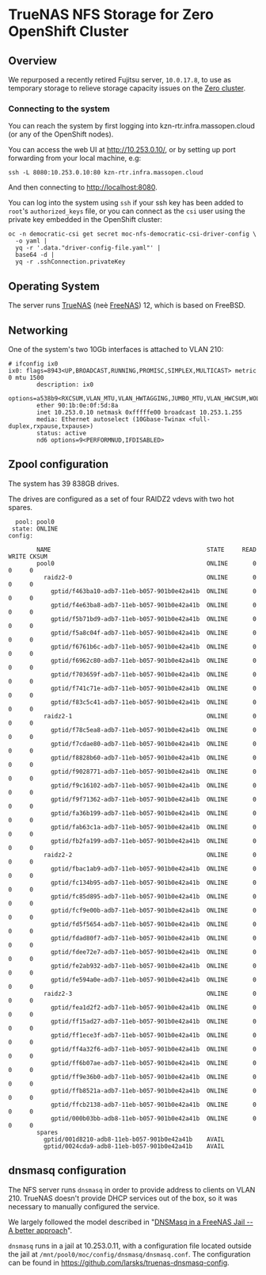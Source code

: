 # TrueNAS NFS Storage for Zero OpenShift Cluster

## Overview

We repurposed a recently retired Fujitsu server, `10.0.17.8`, to
use as temporary storage to relieve storage capacity issues on the
[Zero cluster][].

[zero cluster]: https://console-openshift-console.apps.zero.massopen.cloud/

### Connecting to the system

You can reach the system by first logging into
kzn-rtr.infra.massopen.cloud (or any of the OpenShift nodes).

You can access the web UI at <http://10.253.0.10/>, or by setting up
port forwarding from your local machine, e.g:

```
ssh -L 8080:10.253.0.10:80 kzn-rtr.infra.massopen.cloud
```

And then connecting to <http://localhost:8080>.

You can log into the system using `ssh` if your ssh key has been added
to `root`'s `authorized_keys` file, or you can connect as the `csi`
user using the private key embedded in the OpenShift cluster:

```
oc -n democratic-csi get secret moc-nfs-democratic-csi-driver-config \
  -o yaml |
  yq -r '.data."driver-config-file.yaml"' |
  base64 -d |
  yq -r .sshConnection.privateKey
```

## Operating System

The server runs [TrueNAS][] (neè [FreeNAS][]) 12, which is based on FreeBSD.

[TrueNAS]: https://www.truenas.com/
[FreeNAS]: https://www.freenas.org/

## Networking

One of the system's two 10Gb interfaces is attached to VLAN 210:

```
# ifconfig ix0
ix0: flags=8943<UP,BROADCAST,RUNNING,PROMISC,SIMPLEX,MULTICAST> metric 0 mtu 1500
        description: ix0
        options=a538b9<RXCSUM,VLAN_MTU,VLAN_HWTAGGING,JUMBO_MTU,VLAN_HWCSUM,WOL_UCAST,WOL_MCAST,WOL_MAGIC,VLAN_HWFILTER,VLAN_HWTSO,RXCSUM_IPV6>
        ether 90:1b:0e:0f:5d:8a
        inet 10.253.0.10 netmask 0xfffffe00 broadcast 10.253.1.255
        media: Ethernet autoselect (10Gbase-Twinax <full-duplex,rxpause,txpause>)
        status: active
        nd6 options=9<PERFORMNUD,IFDISABLED>
```

## Zpool configuration

The system has 39 838GB drives.

The drives are configured as a set of four RAIDZ2 vdevs with two hot
spares.

```
  pool: pool0
 state: ONLINE
config:

        NAME                                            STATE     READ WRITE CKSUM
        pool0                                           ONLINE       0     0     0
          raidz2-0                                      ONLINE       0     0     0
            gptid/f463ba10-adb7-11eb-b057-901b0e42a41b  ONLINE       0     0     0
            gptid/f4e63ba8-adb7-11eb-b057-901b0e42a41b  ONLINE       0     0     0
            gptid/f5b71bd9-adb7-11eb-b057-901b0e42a41b  ONLINE       0     0     0
            gptid/f5a8c04f-adb7-11eb-b057-901b0e42a41b  ONLINE       0     0     0
            gptid/f6761b6c-adb7-11eb-b057-901b0e42a41b  ONLINE       0     0     0
            gptid/f6962c80-adb7-11eb-b057-901b0e42a41b  ONLINE       0     0     0
            gptid/f703659f-adb7-11eb-b057-901b0e42a41b  ONLINE       0     0     0
            gptid/f741c71e-adb7-11eb-b057-901b0e42a41b  ONLINE       0     0     0
            gptid/f83c5c41-adb7-11eb-b057-901b0e42a41b  ONLINE       0     0     0
          raidz2-1                                      ONLINE       0     0     0
            gptid/f78c5ea8-adb7-11eb-b057-901b0e42a41b  ONLINE       0     0     0
            gptid/f7cdae80-adb7-11eb-b057-901b0e42a41b  ONLINE       0     0     0
            gptid/f8828b60-adb7-11eb-b057-901b0e42a41b  ONLINE       0     0     0
            gptid/f9028771-adb7-11eb-b057-901b0e42a41b  ONLINE       0     0     0
            gptid/f9c16102-adb7-11eb-b057-901b0e42a41b  ONLINE       0     0     0
            gptid/f9f71362-adb7-11eb-b057-901b0e42a41b  ONLINE       0     0     0
            gptid/fa36b199-adb7-11eb-b057-901b0e42a41b  ONLINE       0     0     0
            gptid/fab63c1a-adb7-11eb-b057-901b0e42a41b  ONLINE       0     0     0
            gptid/fb2fa199-adb7-11eb-b057-901b0e42a41b  ONLINE       0     0     0
          raidz2-2                                      ONLINE       0     0     0
            gptid/fbac1ab9-adb7-11eb-b057-901b0e42a41b  ONLINE       0     0     0
            gptid/fc134b95-adb7-11eb-b057-901b0e42a41b  ONLINE       0     0     0
            gptid/fc85d895-adb7-11eb-b057-901b0e42a41b  ONLINE       0     0     0
            gptid/fcf9e00b-adb7-11eb-b057-901b0e42a41b  ONLINE       0     0     0
            gptid/fd5f5654-adb7-11eb-b057-901b0e42a41b  ONLINE       0     0     0
            gptid/fdad80f7-adb7-11eb-b057-901b0e42a41b  ONLINE       0     0     0
            gptid/fdee72e7-adb7-11eb-b057-901b0e42a41b  ONLINE       0     0     0
            gptid/fe2ab932-adb7-11eb-b057-901b0e42a41b  ONLINE       0     0     0
            gptid/fe594a0e-adb7-11eb-b057-901b0e42a41b  ONLINE       0     0     0
          raidz2-3                                      ONLINE       0     0     0
            gptid/fea1d2f2-adb7-11eb-b057-901b0e42a41b  ONLINE       0     0     0
            gptid/ff15ad27-adb7-11eb-b057-901b0e42a41b  ONLINE       0     0     0
            gptid/ff1ece3f-adb7-11eb-b057-901b0e42a41b  ONLINE       0     0     0
            gptid/ff4a32f6-adb7-11eb-b057-901b0e42a41b  ONLINE       0     0     0
            gptid/ff6b07ae-adb7-11eb-b057-901b0e42a41b  ONLINE       0     0     0
            gptid/ff9e36b0-adb7-11eb-b057-901b0e42a41b  ONLINE       0     0     0
            gptid/ffb8521a-adb7-11eb-b057-901b0e42a41b  ONLINE       0     0     0
            gptid/ffcb2138-adb7-11eb-b057-901b0e42a41b  ONLINE       0     0     0
            gptid/000b03bb-adb8-11eb-b057-901b0e42a41b  ONLINE       0     0     0
        spares
          gptid/001d8210-adb8-11eb-b057-901b0e42a41b    AVAIL
          gptid/0024cda9-adb8-11eb-b057-901b0e42a41b    AVAIL
```

## dnsmasq configuration

The NFS server runs `dnsmasq` in order to provide address to clients
on VLAN 210. TrueNAS doesn't provide DHCP services out of the box, so
it was necessary to manually configured the service.

We largely followed the model described in "[DNSMasq in a FreeNAS Jail
-- A better approach][dnsmasq-freenas]".

[dnsmasq-freenas]: https://blog.udance.com.au/2020/03/25/dnsmasq-in-a-freenas-jail-a-better-approach/

`dnsmasq` runs in a jail at 10.253.0.11, with a configuration file
located outside the jail at `/mnt/pool0/moc/config/dnsmasq/dnsmasq.conf`. The
configuration can be found in
<https://github.com/larsks/truenas-dnsmasq-config>.
